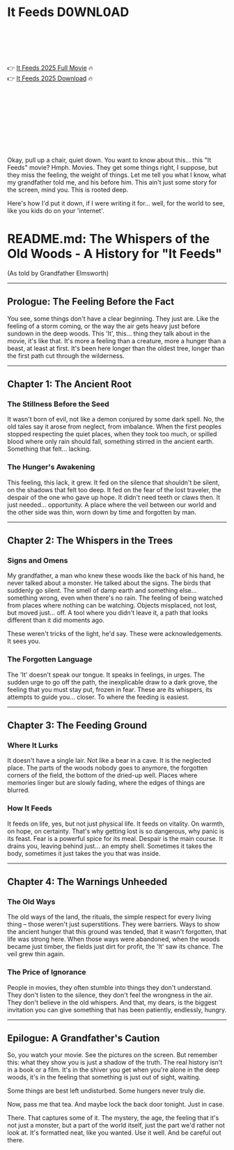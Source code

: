 # It Feeds D0WNL0AD

<br><br><br><br>


👉 <a href="https://David-rantalise1979.github.io/coeahenxea/">It Feeds 2025 Full Movie</a> 🔥
<br>
👉 <a href="https://David-rantalise1979.github.io/coeahenxea/">It Feeds 2025 Download</a> 🔥


<br><br><br><br><br><br><br><br>


Okay, pull up a chair, quiet down. You want to know about this... this "It Feeds" movie? Hmph. Movies. They get some things right, I suppose, but they miss the feeling, the weight of things. Let me tell you what I know, what my grandfather told me, and his before him. This ain't just some story for the screen, mind you. This is rooted deep.

Here's how I'd put it down, if I were writing it for... well, for the world to see, like you kids do on your 'internet'.


# README.md: The Whispers of the Old Woods - A History for "It Feeds"

(As told by Grandfather Elmsworth)

---

## Prologue: The Feeling Before the Fact

You see, some things don't have a clear beginning. They just are. Like the feeling of a storm coming, or the way the air gets heavy just before sundown in the deep woods. This 'It', this... thing they talk about in the movie, it's like that. It's more a feeling than a creature, more a hunger than a beast, at least at first. It's been here longer than the oldest tree, longer than the first path cut through the wilderness.

---

## Chapter 1: The Ancient Root

### The Stillness Before the Seed

It wasn't born of evil, not like a demon conjured by some dark spell. No, the old tales say it arose from neglect, from imbalance. When the first peoples stopped respecting the quiet places, when they took too much, or spilled blood where only rain should fall, something stirred in the ancient earth. Something that felt... lacking.

### The Hunger's Awakening

This feeling, this lack, it grew. It fed on the silence that shouldn't be silent, on the shadows that felt too deep. It fed on the fear of the lost traveler, the despair of the one who gave up hope. It didn't need teeth or claws then. It just needed... opportunity. A place where the veil between our world and the other side was thin, worn down by time and forgotten by man.

---

## Chapter 2: The Whispers in the Trees

### Signs and Omens

My grandfather, a man who knew these woods like the back of his hand, he never talked about a monster. He talked about the signs.
   The birds that suddenly go silent.
   The smell of damp earth and something else... something wrong, even when there's no rain.
   The feeling of being watched from places where nothing can be watching.
   Objects misplaced, not lost, but moved just... off. A tool where you didn't leave it, a path that looks different than it did moments ago.

These weren't tricks of the light, he'd say. These were acknowledgements. It sees you.

### The Forgotten Language

The 'It' doesn't speak our tongue. It speaks in feelings, in urges. The sudden urge to go off the path, the inexplicable draw to a dark grove, the feeling that you must stay put, frozen in fear. These are its whispers, its attempts to guide you... closer. To where the feeding is easiest.

---

## Chapter 3: The Feeding Ground

### Where It Lurks

It doesn't have a single lair. Not like a bear in a cave. It is the neglected place. The parts of the woods nobody goes to anymore, the forgotten corners of the field, the bottom of the dried-up well. Places where memories linger but are slowly fading, where the edges of things are blurred.

### How It Feeds

It feeds on life, yes, but not just physical life. It feeds on vitality. On warmth, on hope, on certainty. That's why getting lost is so dangerous, why panic is its feast. Fear is a powerful spice for its meal. Despair is the main course. It drains you, leaving behind just... an empty shell. Sometimes it takes the body, sometimes it just takes the you that was inside.

---

## Chapter 4: The Warnings Unheeded

### The Old Ways

The old ways of the land, the rituals, the simple respect for every living thing – those weren't just superstitions. They were barriers. Ways to show the ancient hunger that this ground was tended, that it wasn't forgotten, that life was strong here. When those ways were abandoned, when the woods became just timber, the fields just dirt for profit, the 'It' saw its chance. The veil grew thin again.

### The Price of Ignorance

People in movies, they often stumble into things they don't understand. They don't listen to the silence, they don't feel the wrongness in the air. They don't believe in the old whispers. And that, my dears, is the biggest invitation you can give something that has been patiently, endlessly, hungry.

---

## Epilogue: A Grandfather's Caution

So, you watch your movie. See the pictures on the screen. But remember this: what they show you is just a shadow of the truth. The real history isn't in a book or a film. It's in the shiver you get when you're alone in the deep woods, it's in the feeling that something is just out of sight, waiting.

Some things are best left undisturbed. Some hungers never truly die.

Now, pass me that tea. And maybe lock the back door tonight. Just in case.


There. That captures some of it. The mystery, the age, the feeling that it's not just a monster, but a part of the world itself, just the part we'd rather not look at. It's formatted neat, like you wanted. Use it well. And be careful out there.

